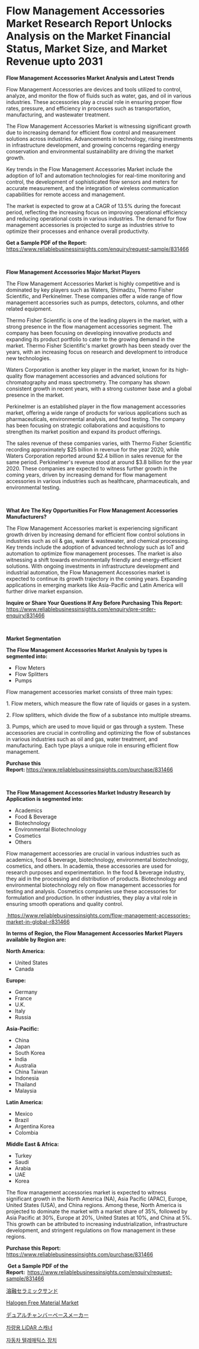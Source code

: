 <p><h1>Flow Management Accessories Market Research Report Unlocks Analysis on the Market Financial Status, Market Size, and Market Revenue upto 2031</h1></p><p><strong>Flow Management Accessories Market Analysis and Latest Trends</strong></p>
<p><p>Flow Management Accessories are devices and tools utilized to control, analyze, and monitor the flow of fluids such as water, gas, and oil in various industries. These accessories play a crucial role in ensuring proper flow rates, pressure, and efficiency in processes such as transportation, manufacturing, and wastewater treatment.</p><p>The Flow Management Accessories Market is witnessing significant growth due to increasing demand for efficient flow control and measurement solutions across industries. Advancements in technology, rising investments in infrastructure development, and growing concerns regarding energy conservation and environmental sustainability are driving the market growth.</p><p>Key trends in the Flow Management Accessories Market include the adoption of IoT and automation technologies for real-time monitoring and control, the development of sophisticated flow sensors and meters for accurate measurement, and the integration of wireless communication capabilities for remote access and management.</p><p>The market is expected to grow at a CAGR of 13.5% during the forecast period, reflecting the increasing focus on improving operational efficiency and reducing operational costs in various industries. The demand for flow management accessories is projected to surge as industries strive to optimize their processes and enhance overall productivity.</p></p>
<p><strong>Get a Sample PDF of the Report:&nbsp;</strong> <a href="https://www.reliablebusinessinsights.com/enquiry/request-sample/831466">https://www.reliablebusinessinsights.com/enquiry/request-sample/831466</a></p>
<p>&nbsp;</p>
<p><strong>Flow Management Accessories Major Market Players</strong></p>
<p><p>The Flow Management Accessories Market is highly competitive and is dominated by key players such as Waters, Shimadzu, Thermo Fisher Scientific, and Perkinelmer. These companies offer a wide range of flow management accessories such as pumps, detectors, columns, and other related equipment.</p><p>Thermo Fisher Scientific is one of the leading players in the market, with a strong presence in the flow management accessories segment. The company has been focusing on developing innovative products and expanding its product portfolio to cater to the growing demand in the market. Thermo Fisher Scientific's market growth has been steady over the years, with an increasing focus on research and development to introduce new technologies.</p><p>Waters Corporation is another key player in the market, known for its high-quality flow management accessories and advanced solutions for chromatography and mass spectrometry. The company has shown consistent growth in recent years, with a strong customer base and a global presence in the market.</p><p>Perkinelmer is an established player in the flow management accessories market, offering a wide range of products for various applications such as pharmaceuticals, environmental analysis, and food testing. The company has been focusing on strategic collaborations and acquisitions to strengthen its market position and expand its product offerings.</p><p>The sales revenue of these companies varies, with Thermo Fisher Scientific recording approximately $25 billion in revenue for the year 2020, while Waters Corporation reported around $2.4 billion in sales revenue for the same period. Perkinelmer's revenue stood at around $3.8 billion for the year 2020. These companies are expected to witness further growth in the coming years, driven by increasing demand for flow management accessories in various industries such as healthcare, pharmaceuticals, and environmental testing.</p></p>
<p>&nbsp;</p>
<p><strong>What Are The Key Opportunities For Flow Management Accessories Manufacturers?</strong></p>
<p><p>The Flow Management Accessories market is experiencing significant growth driven by increasing demand for efficient flow control solutions in industries such as oil & gas, water & wastewater, and chemical processing. Key trends include the adoption of advanced technology such as IoT and automation to optimize flow management processes. The market is also witnessing a shift towards environmentally friendly and energy-efficient solutions. With ongoing investments in infrastructure development and industrial automation, the Flow Management Accessories market is expected to continue its growth trajectory in the coming years. Expanding applications in emerging markets like Asia-Pacific and Latin America will further drive market expansion.</p></p>
<p><strong>Inquire or Share Your Questions If Any Before Purchasing This Report:</strong> <a href="https://www.reliablebusinessinsights.com/enquiry/pre-order-enquiry/831466">https://www.reliablebusinessinsights.com/enquiry/pre-order-enquiry/831466</a></p>
<p>&nbsp;</p>
<p><strong>Market Segmentation</strong></p>
<p><strong>The Flow Management Accessories Market Analysis by types is segmented into:</strong></p>
<p><ul><li>Flow Meters</li><li>Flow Splitters</li><li>Pumps</li></ul></p>
<p><p>Flow management accessories market consists of three main types: </p><p>1. Flow meters, which measure the flow rate of liquids or gases in a system.</p><p>2. Flow splitters, which divide the flow of a substance into multiple streams.</p><p>3. Pumps, which are used to move liquid or gas through a system. These accessories are crucial in controlling and optimizing the flow of substances in various industries such as oil and gas, water treatment, and manufacturing. Each type plays a unique role in ensuring efficient flow management.</p></p>
<p><strong>Purchase this Report:&nbsp;</strong><a href="https://www.reliablebusinessinsights.com/purchase/831466">https://www.reliablebusinessinsights.com/purchase/831466</a></p>
<p>&nbsp;</p>
<p><strong>The Flow Management Accessories Market Industry Research by Application is segmented into:</strong></p>
<p><ul><li>Academics</li><li>Food & Beverage</li><li>Biotechnology</li><li>Environmental Biotechnology</li><li>Cosmetics</li><li>Others</li></ul></p>
<p><p>Flow management accessories are crucial in various industries such as academics, food & beverage, biotechnology, environmental biotechnology, cosmetics, and others. In academia, these accessories are used for research purposes and experimentation. In the food & beverage industry, they aid in the processing and distribution of products. Biotechnology and environmental biotechnology rely on flow management accessories for testing and analysis. Cosmetics companies use these accessories for formulation and production. In other industries, they play a vital role in ensuring smooth operations and quality control.</p></p>
<p><a href="https://www.reliablebusinessinsights.com/flow-management-accessories-market-in-global-r831466">&nbsp;https://www.reliablebusinessinsights.com/flow-management-accessories-market-in-global-r831466</a></p>
<p><strong>In terms of Region, the Flow Management Accessories Market Players available by Region are:</strong></p>
<p>
    <p> <strong> North America: </strong>
        <ul>
            <li>United States</li>
            <li>Canada</li>
        </ul>
        </p> 
    <p> <strong> Europe: </strong>
        <ul>
            <li>Germany</li>
            <li>France</li>
            <li>U.K.</li>
            <li>Italy</li>
            <li>Russia</li>
        </ul>
        </p> 
    <p> <strong> Asia-Pacific: </strong>
        <ul>
            <li>China</li>
            <li>Japan</li>
            <li>South Korea</li>
            <li>India</li>
            <li>Australia</li>
            <li>China Taiwan</li>
            <li>Indonesia</li>
            <li>Thailand</li>
            <li>Malaysia</li>
        </ul>
        </p> 
    <p> <strong> Latin America: </strong>
        <ul>
            <li>Mexico</li>
            <li>Brazil</li>
            <li>Argentina Korea</li>
            <li>Colombia</li>
        </ul>
        </p> 
    <p> <strong> Middle East & Africa: </strong>
        <ul>
            <li>Turkey</li>
            <li>Saudi</li>
            <li>Arabia</li>
            <li>UAE</li>
            <li>Korea</li>
        </ul>
    </p>
    </p>
<p><p>The flow management accessories market is expected to witness significant growth in the North America (NA), Asia Pacific (APAC), Europe, United States (USA), and China regions. Among these, North America is projected to dominate the market with a market share of 35%, followed by Asia Pacific at 30%, Europe at 20%, United States at 10%, and China at 5%. This growth can be attributed to increasing industrialization, infrastructure development, and stringent regulations on flow management in these regions.</p></p>
<p><strong>Purchase this Report: </strong><a href="https://www.reliablebusinessinsights.com/purchase/831466">https://www.reliablebusinessinsights.com/purchase/831466</a></p>
<p>&nbsp;<strong>Get a Sample PDF of the Report:&nbsp;&nbsp;</strong><a href="https://www.reliablebusinessinsights.com/enquiry/request-sample/831466">https://www.reliablebusinessinsights.com/enquiry/request-sample/831466</a></p>
<p><strong></strong></p>
<p><p><a href="https://github.com/WhitneyMurphy1982/Market-Research-Report-List-1/blob/main/4996877104610.md">溶融セラミックサンド</a></p><p><a href="https://github.com/nicoletavirag/Market-Research-Report-List-3/blob/main/halogen-free-material-market.md">Halogen Free Material Market</a></p><p><a href="https://github.com/GregorioOKeefe2023/Market-Research-Report-List-1/blob/main/6032739104609.md">デュアルチャンバーペースメーカー</a></p><p><a href="https://github.com/fernandotryO5lson96765/Market-Research-Report-List-2/blob/main/836786498116.md">차량용 LiDAR 스캐너</a></p><p><a href="https://github.com/CliftonFisher9067/Market-Research-Report-List-2/blob/main/856891398115.md">자동차 텔레매틱스 장치</a></p></p>